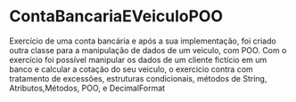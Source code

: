 # ContaBancariaEVeiculoPOO


Exercício de uma conta bancária e após a sua implementação, foi criado outra classe para a manipulação de dados de um veiculo, com POO. Com o exercício foi possível manipular os dados de um cliente fictício em um banco e calcular a cotação do seu veiculo, o exercicio contra com tratamento de excessões, estruturas condicionais, métodos de String, Atributos,Métodos, POO, e DecimalFormat
